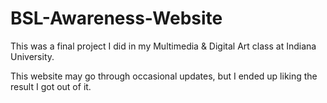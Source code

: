 # BSL-Awareness-Website

This was a final project I did in my Multimedia & Digital Art class at Indiana University.

This website may go through occasional updates, but I ended up liking the result I got out of it.
